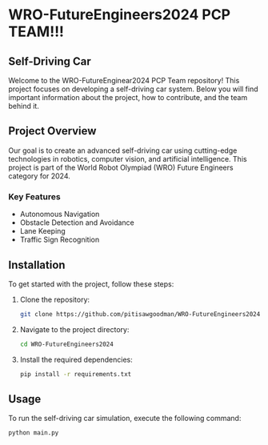 # WRO-FutureEngineers2024 PCP TEAM!!!

## Self-Driving Car

Welcome to the WRO-FutureEnginear2024 PCP Team repository! This project focuses on developing a self-driving car system. Below you will find important information about the project, how to contribute, and the team behind it.

## Project Overview

Our goal is to create an advanced self-driving car using cutting-edge technologies in robotics, computer vision, and artificial intelligence. This project is part of the World Robot Olympiad (WRO) Future Engineers category for 2024.

### Key Features

- Autonomous Navigation
- Obstacle Detection and Avoidance
- Lane Keeping
- Traffic Sign Recognition

## Installation

To get started with the project, follow these steps:

1. Clone the repository:
    ```sh
    git clone https://github.com/pitisawgoodman/WRO-FutureEngineers2024.git
    ```
2. Navigate to the project directory:
    ```sh
    cd WRO-FutureEngineers2024
    ```
3. Install the required dependencies:
    ```sh
    pip install -r requirements.txt
    ```

## Usage

To run the self-driving car simulation, execute the following command:
```sh
python main.py
